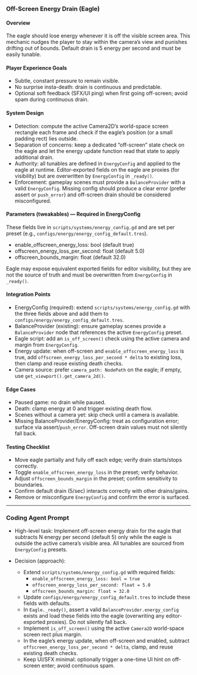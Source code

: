 ### Off-Screen Energy Drain (Eagle)

#### Overview
The eagle should lose energy whenever it is off the visible screen area. This mechanic nudges the player to stay within the camera’s view and punishes drifting out of bounds. Default drain is 5 energy per second and must be easily tunable.

#### Player Experience Goals
- Subtle, constant pressure to remain visible.
- No surprise insta-death: drain is continuous and predictable.
- Optional soft feedback (SFX/UI ping) when first going off-screen; avoid spam during continuous drain.

#### System Design
- Detection: compute the active Camera2D’s world-space screen rectangle each frame and check if the eagle’s position (or a small padding rect) lies outside.
- Separation of concerns: keep a dedicated “off-screen” state check on the eagle and let the energy update function read that state to apply additional drain.
- Authority: all tunables are defined in `EnergyConfig` and applied to the eagle at runtime. Editor-exported fields on the eagle are proxies (for visibility) but are overwritten by `EnergyConfig` in `_ready()`.
- Enforcement: gameplay scenes must provide a `BalanceProvider` with a valid `EnergyConfig`. Missing config should produce a clear error (prefer assert or `push_error`) and off-screen drain should be considered misconfigured.

#### Parameters (tweakables) — Required in EnergyConfig
These fields live in `scripts/systems/energy_config.gd` and are set per preset (e.g., `configs/energy/energy_config_default.tres`).
- enable_offscreen_energy_loss: bool (default true)
- offscreen_energy_loss_per_second: float (default 5.0)
- offscreen_bounds_margin: float (default 32.0)

Eagle may expose equivalent exported fields for editor visibility, but they are not the source of truth and must be overwritten from `EnergyConfig` in `_ready()`.

#### Integration Points
- EnergyConfig (required): extend `scripts/systems/energy_config.gd` with the three fields above and add them to `configs/energy/energy_config_default.tres`.
- BalanceProvider (existing): ensure gameplay scenes provide a `BalanceProvider` node that references the active `EnergyConfig` preset.
- Eagle script: add an `is_off_screen()` check using the active camera and margin from `EnergyConfig`.
- Energy update: when off-screen and `enable_offscreen_energy_loss` is true, add `offscreen_energy_loss_per_second * delta` to existing loss, then clamp and reuse existing death checks.
- Camera source: prefer `camera_path: NodePath` on the eagle; if empty, use `get_viewport().get_camera_2d()`.

#### Edge Cases
- Paused game: no drain while paused.
- Death: clamp energy at 0 and trigger existing death flow.
- Scenes without a camera yet: skip check until a camera is available.
- Missing BalanceProvider/EnergyConfig: treat as configuration error; surface via assert/`push_error`. Off-screen drain values must not silently fall back.

#### Testing Checklist
- Move eagle partially and fully off each edge; verify drain starts/stops correctly.
- Toggle `enable_offscreen_energy_loss` in the preset; verify behavior.
- Adjust `offscreen_bounds_margin` in the preset; confirm sensitivity to boundaries.
- Confirm default drain (5/sec) interacts correctly with other drains/gains.
- Remove or misconfigure `EnergyConfig` and confirm the error is surfaced.

---

### Coding Agent Prompt

- High-level task: Implement off-screen energy drain for the eagle that subtracts N energy per second (default 5) only while the eagle is outside the active camera’s visible area. All tunables are sourced from `EnergyConfig` presets.

- Decision (approach):
  - Extend `scripts/systems/energy_config.gd` with required fields:
    - `enable_offscreen_energy_loss: bool = true`
    - `offscreen_energy_loss_per_second: float = 5.0`
    - `offscreen_bounds_margin: float = 32.0`
  - Update `configs/energy/energy_config_default.tres` to include these fields with defaults.
  - In `Eagle._ready()`, assert a valid `BalanceProvider.energy_config` exists and load these fields into the eagle (overwriting any editor-exported proxies). Do not silently fall back.
  - Implement `is_off_screen()` using the active `Camera2D` world-space screen rect plus margin.
  - In the eagle’s energy update, when off-screen and enabled, subtract `offscreen_energy_loss_per_second * delta`, clamp, and reuse existing death checks.
  - Keep UI/SFX minimal: optionally trigger a one-time UI hint on off-screen enter; avoid continuous spam.
